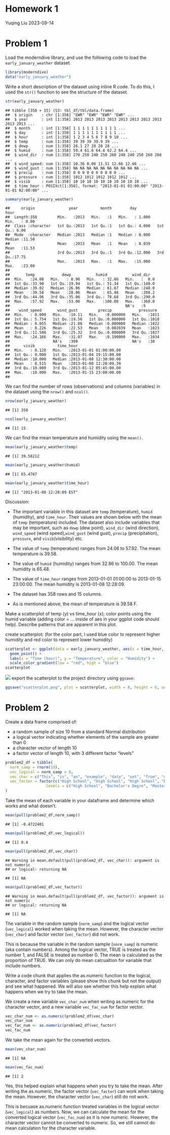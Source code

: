 Homework 1
================
Yuqing Liu
2023-09-14

# Problem 1

Load the moderndive library, and use the following code to load the
`early_january_weather` dataset.

``` r
library(moderndive)
data("early_january_weather")
```

Write a short description of the dataset using inline R code. To do
this, I used the `str()` function to see the structure of the dataset.

``` r
str(early_january_weather)
```

    ## tibble [358 × 15] (S3: tbl_df/tbl/data.frame)
    ##  $ origin    : chr [1:358] "EWR" "EWR" "EWR" "EWR" ...
    ##  $ year      : int [1:358] 2013 2013 2013 2013 2013 2013 2013 2013 2013 2013 ...
    ##  $ month     : int [1:358] 1 1 1 1 1 1 1 1 1 1 ...
    ##  $ day       : int [1:358] 1 1 1 1 1 1 1 1 1 1 ...
    ##  $ hour      : int [1:358] 1 2 3 4 5 6 7 8 9 10 ...
    ##  $ temp      : num [1:358] 39 39 39 39.9 39 ...
    ##  $ dewp      : num [1:358] 26.1 27 28 28 28 ...
    ##  $ humid     : num [1:358] 59.4 61.6 64.4 62.2 64.4 ...
    ##  $ wind_dir  : num [1:358] 270 250 240 250 260 240 240 250 260 260 ...
    ##  $ wind_speed: num [1:358] 10.36 8.06 11.51 12.66 12.66 ...
    ##  $ wind_gust : num [1:358] NA NA NA NA NA NA NA NA NA NA ...
    ##  $ precip    : num [1:358] 0 0 0 0 0 0 0 0 0 0 ...
    ##  $ pressure  : num [1:358] 1012 1012 1012 1012 1012 ...
    ##  $ visib     : num [1:358] 10 10 10 10 10 10 10 10 10 10 ...
    ##  $ time_hour : POSIXct[1:358], format: "2013-01-01 01:00:00" "2013-01-01 02:00:00" ...

``` r
summary(early_january_weather)
```

    ##     origin               year          month        day              hour      
    ##  Length:358         Min.   :2013   Min.   :1   Min.   : 1.000   Min.   : 0.00  
    ##  Class :character   1st Qu.:2013   1st Qu.:1   1st Qu.: 4.000   1st Qu.: 6.00  
    ##  Mode  :character   Median :2013   Median :1   Median : 8.000   Median :11.50  
    ##                     Mean   :2013   Mean   :1   Mean   : 8.039   Mean   :11.53  
    ##                     3rd Qu.:2013   3rd Qu.:1   3rd Qu.:12.000   3rd Qu.:17.75  
    ##                     Max.   :2013   Max.   :1   Max.   :15.000   Max.   :23.00  
    ##                                                                                
    ##       temp            dewp           humid           wind_dir    
    ##  Min.   :24.08   Min.   : 8.96   Min.   : 32.86   Min.   :  0.0  
    ##  1st Qu.:33.98   1st Qu.:19.94   1st Qu.: 51.34   1st Qu.:140.0  
    ##  Median :39.02   Median :26.06   Median : 61.67   Median :240.0  
    ##  Mean   :39.58   Mean   :28.06   Mean   : 65.48   Mean   :208.2  
    ##  3rd Qu.:44.96   3rd Qu.:35.06   3rd Qu.: 78.68   3rd Qu.:290.0  
    ##  Max.   :57.92   Max.   :53.06   Max.   :100.00   Max.   :360.0  
    ##                                                   NA's   :5      
    ##    wind_speed       wind_gust         precip            pressure   
    ##  Min.   : 0.000   Min.   :16.11   Min.   :0.000000   Min.   :1011  
    ##  1st Qu.: 5.754   1st Qu.:19.56   1st Qu.:0.000000   1st Qu.:1018  
    ##  Median : 8.055   Median :21.86   Median :0.000000   Median :1022  
    ##  Mean   : 8.226   Mean   :22.53   Mean   :0.002039   Mean   :1023  
    ##  3rd Qu.:11.508   3rd Qu.:25.32   3rd Qu.:0.000000   3rd Qu.:1027  
    ##  Max.   :24.166   Max.   :31.07   Max.   :0.190000   Max.   :1034  
    ##                   NA's   :308                        NA's   :38    
    ##      visib          time_hour                     
    ##  Min.   : 0.120   Min.   :2013-01-01 01:00:00.00  
    ##  1st Qu.: 9.000   1st Qu.:2013-01-04 19:15:00.00  
    ##  Median :10.000   Median :2013-01-08 12:30:00.00  
    ##  Mean   : 8.515   Mean   :2013-01-08 12:28:09.39  
    ##  3rd Qu.:10.000   3rd Qu.:2013-01-12 05:45:00.00  
    ##  Max.   :10.000   Max.   :2013-01-15 23:00:00.00  
    ## 

We can find the number of rows (observations) and columns (variables) in
the dataset using the `nrow()` and `ncol()`.

``` r
nrow(early_january_weather)
```

    ## [1] 358

``` r
ncol(early_january_weather)
```

    ## [1] 15

We can find the mean temperature and humidity using the `mean()`.

``` r
mean(early_january_weather$temp)
```

    ## [1] 39.58212

``` r
mean(early_january_weather$humid)
```

    ## [1] 65.4767

``` r
mean(early_january_weather$time_hour)
```

    ## [1] "2013-01-08 12:28:09 EST"

Discussion:

- The important variable in this dataset are `temp` (temperature),
  `humid` (humidity), and `time_hour`. Their values are shown below with
  the mean of `temp` (temperature) included. The dataset also include
  variables that may be important, such as `dewp` (dew point),
  `wind_dir` (wind direction), `wind_speed` (wind speed),`wind_gust`
  (wind gust), `precip` (precipitation), `pressure`, and
  `visib`(visibility) etc.

- The value of `temp` (temperature) ranges from 24.08 to 57.92. The mean
  temperature is 39.58.

- The value of `humid` (humidity) ranges from 32.86 to 100.00. The mean
  humidity is 65.48.

- The value of `time_hour` ranges from 2013-01-01 01:00:00 to 2013-01-15
  23:00:00. The mean humidity is 2013-01-08 12:28:09.

- The dataset has 358 rows and 15 columns.

- As is mentioned above, the mean of temperature is 39.58 F.

Make a scatterplot of temp (y) vs time_hour (x); color points using the
humid variable (adding color = … inside of aes in your ggplot code
should help). Describe patterns that are apparent in this plot.

create scatterplot: (for the color part, I used blue color to represent
higher humidity and red color to represent lower humidity)

``` r
scatterplot <- ggplot(data = early_january_weather, aes(x = time_hour, y = temp, color = humid)) +
  geom_point() +
  labs(x = "Time (hour)", y = "Temperature", color = "Humidity") +
  scale_color_gradient(low = "red", high = "blue")
scatterplot
```

![](p8105_hw1_yl5219_files/figure-gfm/yx_scatter-1.png)<!-- --> export
the scatterplot to the project directory using `ggsave`:

``` r
ggsave("scatterplot.png", plot = scatterplot, width = 8, height = 6, units = "in")
```

# Problem 2

Create a data frame comprised of:

- a random sample of size 10 from a standard Normal distribution
- a logical vector indicating whether elements of the sample are greater
  than 0
- a character vector of length 10
- a factor vector of length 10, with 3 different factor “levels”

``` r
problem2_df = tibble(
  norm_samp = rnorm(10),
  vec_logical = norm_samp > 0,
  vec_char = c("This", "is", "an", "example", "data", "set", "from", "question", "number", "two"),
  vec_factor = factor(c("High School", "High School", "High School", "Bachelor's Degre", "Bachelor's Degre", "Bachelor's Degre", "Master's Degree", "Master's Degree", "Bachelor's Degre", "Master's Degree"),
                  levels = c("High School", "Bachelor's Degre", "Master's Degree"), labels = c(1, 2, 3))
)
```

Take the mean of each variable in your dataframe and determine which
works and what doesn’t.

``` r
mean(pull(problem2_df,norm_samp))
```

    ## [1] -0.4722401

``` r
mean(pull(problem2_df,vec_logical))
```

    ## [1] 0.4

``` r
mean(pull(problem2_df,vec_char))
```

    ## Warning in mean.default(pull(problem2_df, vec_char)): argument is not numeric
    ## or logical: returning NA

    ## [1] NA

``` r
mean(pull(problem2_df,vec_factor))
```

    ## Warning in mean.default(pull(problem2_df, vec_factor)): argument is not numeric
    ## or logical: returning NA

    ## [1] NA

The variable in the random sample (`norm_samp`) and the logical vector
(`vec_logical`) worked when taking the mean. However, the character
vector (`vec_char`) and factor vector (`vec_factor`) did not work.

This is because the variable in the random sample (`norm_samp`) is
numeric (aka contain numbers). Among the logical vector, TRUE is treated
as the number 1, and FALSE is treated as number 0. The mean is
calculated as the proportion of TRUE. We can only do mean calcualtion
for variable that include numbers.

Write a code chunk that applies the as.numeric function to the logical,
character, and factor variables (please show this chunk but not the
output) and see what happened. We will also see whether this help
explain what happens when we try to take the mean.

We create a new variable `vec_char_num` when writing as.numeric for the
character vector, and a new variable `vec_fac_num` for factor vector.

``` r
vec_char_num <- as.numeric(problem2_df$vec_char)
vec_char_num 
vec_fac_num <- as.numeric(problem2_df$vec_factor)
vec_fac_num
```

We take the mean again for the converted vectors.

``` r
mean(vec_char_num)
```

    ## [1] NA

``` r
mean(vec_fac_num)
```

    ## [1] 2

Yes, this helped explain what happens when you try to take the mean.
After writing the as.numeric, the factor vector (`vec_factor`) can work
when taking the mean. However, the character vector (`vec_char`) still
do not work.

This is becuase as.numeric function treated variables in the logical
vector (`vec_logical`) as numbers. Now, we can calculate the mean for
the converted logical vector (`vec_fac_num`) as it is now numeric.
However, the character vector cannot be converted to numeric. So, we
still cannot do mean calculation for the character variable.
